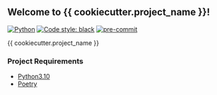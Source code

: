 ## Welcome to {{ cookiecutter.project_name }}!

[![Python](https://img.shields.io/badge/python-3.10-green)](https://www.python.org)
[![Code style: black](https://img.shields.io/badge/code%20style-black-000000.svg)](https://github.com/psf/black)
[![pre-commit](https://img.shields.io/badge/pre--commit-enabled-brightgreen?logo=pre-commit&logoColor=white)](https://github.com/pre-commit/pre-commit)

{{ cookiecutter.project_name }}

### Project Requirements

* [Python3.10](https://www.python.org)
* [Poetry](https://python-poetry.org/)